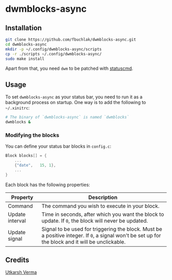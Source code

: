 # dwmblocks-async

## Installation

```sh
git clone https://github.com/fbuchlak/dwmblocks-async.git
cd dwmblocks-async
mkdir -p ~/.config/dwmblocks-async/scripts
cp -r ./scripts ~/.config/dwmblocks-async/
sudo make install
```

Apart from that, you need `dwm` to be patched with
[statuscmd](https://dwm.suckless.org/patches/statuscmd/).

## Usage

To set `dwmblocks-async` as your status bar, you need to run it as a background
process on startup. One way is to add the following to `~/.xinitrc`:

```sh
# The binary of `dwmblocks-async` is named `dwmblocks`
dwmblocks &
```

### Modifying the blocks

You can define your status bar blocks in `config.c`:

```c
Block blocks[] = {
    ...
    {"date",   15, 1},
    ...
}
```

Each block has the following properties:

| Property        | Description                                                                                                                                        |
| --------------- | -------------------------------------------------------------------------------------------------------------------------------------------------- |
| Command         | The command you wish to execute in your block.                                                                                                     |
| Update interval | Time in seconds, after which you want the block to update. If `0`, the block will never be updated.                                                |
| Update signal   | Signal to be used for triggering the block. Must be a positive integer. If `0`, a signal won't be set up for the block and it will be unclickable. |


## Credits

[Utkarsh Verma](https://github.com/UtkarshVerma/dwmblocks-async) 
